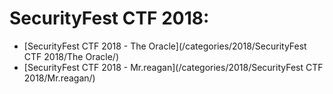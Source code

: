# SecurityFest CTF 2018:
* [SecurityFest CTF 2018 - The Oracle](/categories/2018/SecurityFest CTF 2018/The Oracle/)  
* [SecurityFest CTF 2018 - Mr.reagan](/categories/2018/SecurityFest CTF 2018/Mr.reagan/)
